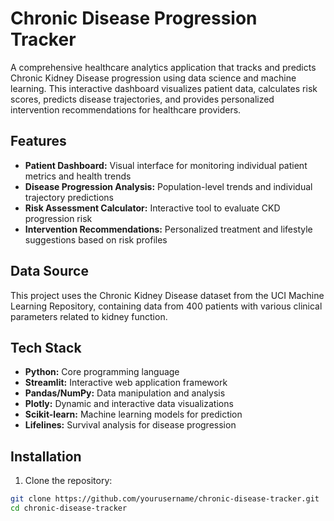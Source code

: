 # Chronic Disease Progression Tracker

A comprehensive healthcare analytics application that tracks and predicts Chronic Kidney Disease progression using data science and machine learning. This interactive dashboard visualizes patient data, calculates risk scores, predicts disease trajectories, and provides personalized intervention recommendations for healthcare providers.

## Features

- **Patient Dashboard:** Visual interface for monitoring individual patient metrics and health trends
- **Disease Progression Analysis:** Population-level trends and individual trajectory predictions
- **Risk Assessment Calculator:** Interactive tool to evaluate CKD progression risk
- **Intervention Recommendations:** Personalized treatment and lifestyle suggestions based on risk profiles

## Data Source

This project uses the Chronic Kidney Disease dataset from the UCI Machine Learning Repository, containing data from 400 patients with various clinical parameters related to kidney function.

## Tech Stack

- **Python:** Core programming language
- **Streamlit:** Interactive web application framework 
- **Pandas/NumPy:** Data manipulation and analysis
- **Plotly:** Dynamic and interactive data visualizations
- **Scikit-learn:** Machine learning models for prediction
- **Lifelines:** Survival analysis for disease progression

## Installation

1. Clone the repository:
```bash
git clone https://github.com/yourusername/chronic-disease-tracker.git
cd chronic-disease-tracker
